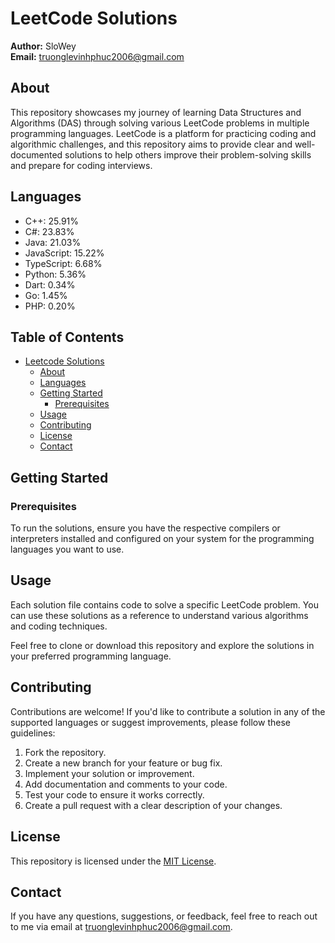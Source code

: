 
# LeetCode Solutions

**Author:** SloWey  
**Email:** truonglevinhphuc2006@gmail.com

## About

This repository showcases my journey of learning Data Structures and Algorithms (DAS) through solving various LeetCode problems in multiple programming languages. LeetCode is a platform for practicing coding and algorithmic challenges, and this repository aims to provide clear and well-documented solutions to help others improve their problem-solving skills and prepare for coding interviews.

## Languages

- C++: 25.91%
- C#: 23.83%
- Java: 21.03%
- JavaScript: 15.22%
- TypeScript: 6.68%
- Python: 5.36%
- Dart: 0.34%
- Go: 1.45%
- PHP: 0.20%


## Table of Contents

- [Leetcode Solutions](#leetcode-solutions)
  - [About](#about)
  - [Languages](#languages)
  - [Getting Started](#getting-started)
    - [Prerequisites](#prerequisites)
  - [Usage](#usage)
  - [Contributing](#contributing)
  - [License](#license)
  - [Contact](#contact)

## Getting Started

### Prerequisites

To run the solutions, ensure you have the respective compilers or interpreters installed and configured on your system for the programming languages you want to use.

## Usage

Each solution file contains code to solve a specific LeetCode problem. You can use these solutions as a reference to understand various algorithms and coding techniques. 

Feel free to clone or download this repository and explore the solutions in your preferred programming language.

## Contributing

Contributions are welcome! If you'd like to contribute a solution in any of the supported languages or suggest improvements, please follow these guidelines:

1. Fork the repository.
2. Create a new branch for your feature or bug fix.
3. Implement your solution or improvement.
4. Add documentation and comments to your code.
5. Test your code to ensure it works correctly.
6. Create a pull request with a clear description of your changes.

## License

This repository is licensed under the [MIT License](LICENSE).

## Contact

If you have any questions, suggestions, or feedback, feel free to reach out to me via email at truonglevinhphuc2006@gmail.com.
